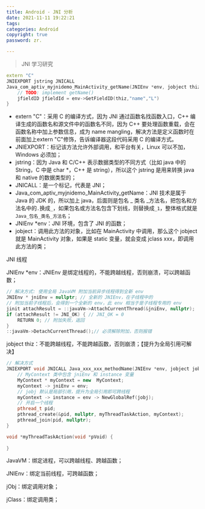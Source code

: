 ```yaml
---
title: Android - JNI 分析
date: 2021-11-11 19:22:21
tags:
categories: Android
copyright: true
password: zr.

---
```




> JNI 学习研究
>

<!--more-->



``` cpp
extern "C" 
JNIEXPORT jstring JNICALL
Java_com_aptiv_myjnidemo_MainActivity_getName(JNIEnv *env, jobject thiz) {
    // TODO: implement getName()
    jfieldID jfieldId = env->GetFieldID(thiz,"name","L")
}
```



- extern "C"：采用 C 的编译方式，因为 JNI 通过函数名找函数入口，C++ 编译生成的函数名和源文件中的函数名不同，因为 C++ 要处理函数重载，会在函数名称中加上参数信息，成为 name mangling，解决方法是定义函数时在前面加上extern "C"修饰，告诉编译器这段代码采用 C 的编译方式。
- JNIEXPORT：标记该方法允许外部调用，和平台有关，Linux 可以不加，Windows 必须加；
- jstring：因为 Java 和 C/C++ 表示数据类型的不同方式（比如 java 中的 String，C 中是 char *，C++ 是 string），所以这个 jstring 是用来转换 java 和 native 的数据类型的；
- JNICALL：是一个标记，代表是 JNI；
- Java_com_aptiv_myjnidemo_MainActivity_getName：JNI 技术是属于 Java 的 JDK 的，所以加上 java，后面则是包名 _ 类名 _方法名，把包名和方法名中的`.`换成`_`，如果包名或方法名包含下划线，则替换成`_1`，整体格式就是 `Java_包名_类名_方法名`；
- JNIEnv *env：JNI 环境，包含了 JNI 的函数；
- jobject：调用此方法的对象，比如在 MainActivity 中调用，那么这个 jobject 就是 MainActivity 对象，如果是 static 变量，就会变成 jclass xxx，即调用此方法的类； 





JNI 线程

JNIEnv *env：JNIEnv 是绑定线程的，不能跨越线程，否则崩溃，可以跨越函数；

``` cpp
// 解决方式: 使用全局 JavaVM 附加当前异步线程得到全新 env
JNIEnv * jniEnv = nullptr; // 全新的 JNIEnv，在子线程中的
// 附加当前子线程后，会得到一个全新的 env，此 env 相当于是子线程专用的 env
jinit attachResult = ::javaVm->AttachCurrentThread(&jniEnv, nullptr);
if (attachResult != JNI_OK) { // JNI_OK = 0
    RETURN 0; // 附加失败，返回
}
::javaVm->DetachCurrentThread();// 必须解除附加，否则报错
```



jobject thiz：不能跨越线程，不能跨越函数，否则崩溃；【提升为全局引用可解决】

``` cpp
// 解决方式
JNIEXPORT void JNICALL Java_xxx_xxx_methodName(JNIEnv *env, jobject jobj){
    // MyContext 类中包含 jniEnv 和 instance 变量
    MyContext * myContext = new  MyContext; 
	myContext -> jniEnv = env;
    // jobj 默认是局部引用，提升为全局引用即可跨线程
	myContext -> instance = env -> NewGlobalRef(jobj);
    // 开启一个线程
    pthread_t pid;
    pthread_create(&pid, nullptr, myThreadTaskAction, myContext);
    pthread_join(pid, nullptr);
}

void *myThreadTaskAction(void *pVoid) {
    
}

```



JavaVM：绑定进程，可以跨越线程、跨越函数；

JNIEnv：绑定当前线程，可跨越函数；

jObj：绑定调用对象；

jClass：绑定调用类；
